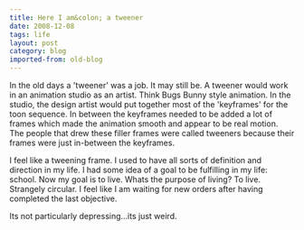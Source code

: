 ```yaml
---
title: Here I am&colon; a tweener
date: 2008-12-08
tags: life
layout: post
category: blog
imported-from: old-blog
---
```

In the old days a 'tweener' was a job. It may still be. A tweener would work in an animation studio as an artist. Think Bugs Bunny style animation. In the studio, the design artist would put together most of the 'keyframes' for the toon sequence. In between the keyframes needed to be added a lot of frames which made the animation smooth and appear to be real motion. The people that drew these filler frames were called tweeners because their frames were just in-between the keyframes.

I feel like a tweening frame. I used to have all sorts of definition and direction in my life. I had some idea of a goal to be fulfilling in my life: school. Now my goal is to live. Whats the purpose of living? To live. Strangely circular. I feel like I am waiting for new orders after having completed the last objective.

Its not particularly depressing...its just weird.

